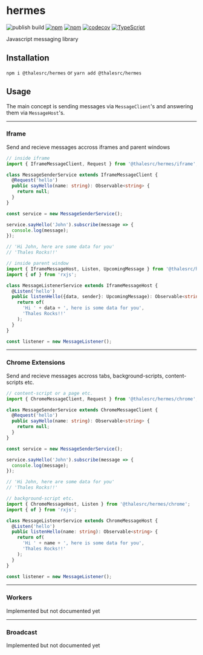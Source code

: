# hermes
![publish build](https://github.com/thalesrc/hermes/workflows/Npm%20Package/badge.svg)
[![npm](https://img.shields.io/npm/v/@thalesrc/hermes.svg)](https://www.npmjs.com/package/@thalesrc/hermes)
[![npm](https://img.shields.io/npm/dw/@thalesrc/hermes.svg)](https://www.npmjs.com/package/@thalesrc/hermes)
[![codecov](https://codecov.io/gh/thalesrc/hermes/branch/master/graph/badge.svg)](https://codecov.io/gh/thalesrc/hermes)
[![TypeScript](https://badges.frapsoft.com/typescript/version/typescript-next.svg?v=101)](https://www.typescriptlang.org/)

Javascript messaging library

## Installation
`npm i @thalesrc/hermes` or `yarn add @thalesrc/hermes`

## Usage

The main concept is sending messages via `MessageClient`'s and answering them via `MessageHost`'s.

------------------------------------------------------------------

### Iframe

Send and recieve messages accross iframes and parent windows

```typescript
// inside iframe
import { IframeMessageClient, Request } from '@thalesrc/hermes/iframe';

class MessageSenderService extends IframeMessageClient {
  @Request('hello')
  public sayHello(name: string): Observable<string> {
    return null;
  }
}

const service = new MessageSenderService();

service.sayHello('John').subscribe(message => {
  console.log(message);
});

// 'Hi John, here are some data for you'
// 'Thales Rocks!!'

```

```typescript
// inside parent window
import { IframeMessageHost, Listen, UpcomingMessage } from '@thalesrc/hermes/iframe';
import { of } from 'rxjs';

class MessageListenerService extends IframeMessageHost {
  @Listen('hello')
  public listenHello({data, sender}: UpcomingMessage): Observable<string> {
    return of(
      'Hi ' + data + ', here is some data for you',
      'Thales Rocks!!'
    );
  }
}

const listener = new MessageListener();

```

------------------------------------------------------------------

### Chrome Extensions

Send and recieve messages accross tabs, background-scripts, content-scripts etc.

```typescript
// content-script or a page etc.
import { ChromeMessageClient, Request } from '@thalesrc/hermes/chrome';

class MessageSenderService extends ChromeMessageClient {
  @Request('hello')
  public sayHello(name: string): Observable<string> {
    return null;
  }
}

const service = new MessageSenderService();

service.sayHello('John').subscribe(message => {
  console.log(message);
});

// 'Hi John, here are some data for you'
// 'Thales Rocks!!'

```

```typescript
// background-script etc.
import { ChromeMessageHost, Listen } from '@thalesrc/hermes/chrome';
import { of } from 'rxjs';

class MessageListenerService extends ChromeMessageHost {
  @Listen('hello')
  public listenHello(name: string): Observable<string> {
    return of(
      'Hi ' + name + ', here is some data for you',
      'Thales Rocks!!'
    );
  }
}

const listener = new MessageListener();

```

------------------------------------------------------------------

### Workers

Implemented but not documented yet

------------------------------------------------------------------

### Broadcast

Implemented but not documented yet